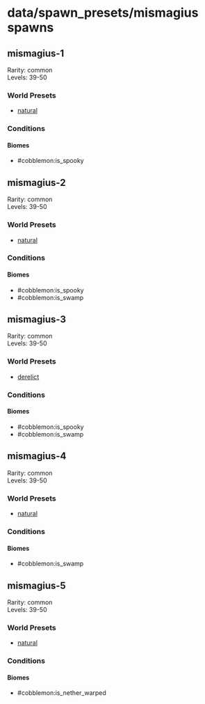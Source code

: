 # data/spawn_presets/mismagius spawns  
  
## mismagius-1  
Rarity: common  
Levels: 39-50  
  
### World Presets  
* [natural](/data/world_presets/natural.md)  
  
### Conditions  
  
#### Biomes  
  * #cobblemon:is_spooky
  
  
## mismagius-2  
Rarity: common  
Levels: 39-50  
  
### World Presets  
* [natural](/data/world_presets/natural.md)  
  
### Conditions  
  
#### Biomes  
  * #cobblemon:is_spooky
  * #cobblemon:is_swamp
  
  
## mismagius-3  
Rarity: common  
Levels: 39-50  
  
### World Presets  
* [derelict](/data/world_presets/derelict.md)  
  
### Conditions  
  
#### Biomes  
  * #cobblemon:is_spooky
  * #cobblemon:is_swamp
  
  
## mismagius-4  
Rarity: common  
Levels: 39-50  
  
### World Presets  
* [natural](/data/world_presets/natural.md)  
  
### Conditions  
  
#### Biomes  
  * #cobblemon:is_swamp
  
  
## mismagius-5  
Rarity: common  
Levels: 39-50  
  
### World Presets  
* [natural](/data/world_presets/natural.md)  
  
### Conditions  
  
#### Biomes  
  * #cobblemon:is_nether_warped
  
